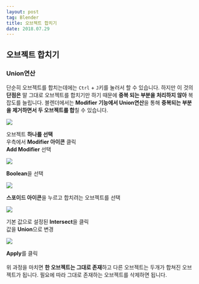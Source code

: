 ```yaml
---
layout: post 
tag: Blender
title: 오브젝트 합치기
date: 2018.07.29
---
```


## 오브젝트 합치기  
### Union연산  

단순히 오브젝트를 합치는데에는 `Ctrl` + `J`키를 눌러서 할 수 있습니다. 하지만 이 것의 **단점은** 말 그대로 오브젝트를 합치기만 하기 때문에 **중복 되는 부분을 처리하지 않아** 복잡도를 늘립니다. 블렌더에서는 **Modifier 기능에서 Union연산**을 통해 **중복되는 부분을 제거하면서 두 오브젝트를 합**칠 수 있습니다.

<img src="{{site.url}}/images/VM_오브젝트_합치기1.jpg?raw=true">  

오브젝트 **하나를 선택**  
우측에서 **Modifier 아이콘** 클릭  
**Add Modifier** 선택  

<img src="{{site.url}}/images/VM_오브젝트_합치기2.jpg?raw=true">  

**Boolean**을 선택  

<img src="{{site.url}}/images/VM_오브젝트_합치기3.jpg?raw=true">  

**스포이드 아이콘**을 누르고 합치려는 오브젝트를 선택  

<img src="{{site.url}}/images/VM_오브젝트_합치기4.jpg?raw=true">  

기본 값으로 설정된 **Intersect**을 클릭  
값을 **Union**으로 변경  

<img src="{{site.url}}/images/VM_오브젝트_합치기5.jpg?raw=true">  

**Apply**를 클릭  
<br>
위 과정을 마치면 **한 오브젝트는 그대로 존재**하고 다른 오브젝트는 두개가 합쳐진 오브젝트가 됩니다. 필요에 따라 그대로 존재하는 오브젝트를 삭제하면 됩니다.  

